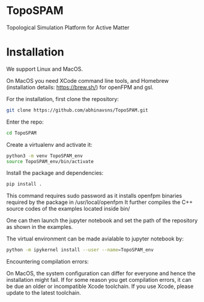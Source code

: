 # TopoSPAM
Topological Simulation Platform for Active Matter
# Installation
We support Linux and MacOS. 

On MacOS you need XCode command line tools, and Homebrew (installation details: https://brew.sh/) for openFPM and gsl.

For the installation,
first clone the repository:
```bash
git clone https://github.com/abhinavsns/TopoSPAM.git
```
Enter the repo:
```bash
cd TopoSPAM
```
Create a virtualenv and activate it:
```bash
python3 -m venv TopoSPAM_env
source TopoSPAM_env/bin/activate
```
Install the package and dependencies:
```bash
pip install .
```
This command requires sudo password as it installs openfpm binaries required by the package in /usr/local/openfpm
It further compiles the C++ source codes of the examples located inside bin/

One can then launch the jupyter notebook and set the path of the repository as shown in the examples.

The virtual environment can be made avialable to jupyter notebook by:
```bash
python -m ipykernel install --user --name=TopoSPAM_env
```

Encountering compilation errors:

On MacOS, the system configuration can differ for everyone and hence the installation might fail.
If for some reason you get compilation errors, it can be due an older or incompatible Xcode toolchain. 
If you use Xcode, please update to the latest toolchain.